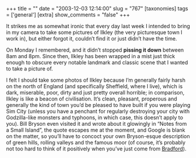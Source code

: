 +++
title = ""
date = "2003-12-03 12:14:00"
slug = "767"
[taxonomies]
tags = ['general']
[extra]
show_comments = "false"
+++

It strikes me as somewhat ironic that every day last week I intended to bring in my camera to take some pictures of Ilkley (the very picturesque town I work in), but either forgot it, couldn’t find it or just didn’t have the time.

On Monday I remembered, and it didn’t stopped **pissing it down** between 8am and 8pm. Since then, Ilkley has been wrapped in a mist just thick enough to obscure every notable landmark and classic scene that I wanted to take a picture of.

I felt I should take some photos of Ilkley because I’m generally fairly harsh on the north of England (and specifically Sheffield, where I live), which is dark, miserable, poor, dirty and just pretty overall horrible; in comparison, Ilkley is like a beacon of civilisation. It’s clean, pleasant, properous and generally the kind of town you’d be pleased to have built if you were playing Sim City (unless you have a penchant for regularly destroying your city with Godzilla-like monsters and typhoons, in which case, this doesn’t apply to you). Bill Bryson even visited it and wrote about it glowingly in “Notes from a Small Island”, the quote escapes me at the moment, and Google is blank on the matter, so you’ll have to concoct your own Bryson-esque description of green hills, rolling valleys and the famous moor (of course, it’s probably not too hard to think of it positively when you’ve just come from [Bradford](http://news.bbc.co.uk/onthisday/hi/dates/stories/july/7/newsid_2496000/2496003.stm)).
